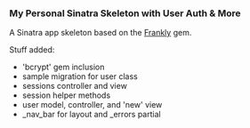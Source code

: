 <h3>My Personal Sinatra Skeleton with User Auth & More</h3>

A Sinatra app skeleton based on the [Frankly](https://github.com/kenrett/frankly) gem.

Stuff added:
- 'bcrypt' gem inclusion
- sample migration for user class
- sessions controller and view
- session helper methods
- user model, controller, and 'new' view
- _nav_bar for layout and _errors partial
